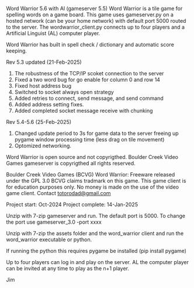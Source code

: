 Word Warrior 5.6 with Al (gameserver 5.5)
Word Warrior is a tile game for spelling words on a game board.  This game uses gameserver.py on a hosted network (can be your home network) with default port 5000 routed to the server.  The wordwarrior_client.py connects up to four players and a Artificial Linguist (AL) computer player.

Word Warrior has built in spell check / dictionary and automatic score keeping.

Rev 5.3 updated (21-Feb-2025)
1. The robustness of the TCP/IP scoket connection to the server
2. Fixed a two word bug for go enable for column 0 and row 14
3. Fixed host address bug
4. Switched to socket always open strategy
5. Added retries to connect, send message, and send command
6. Added address setting fixes.
7. Added completed socket message receive with chunking

Rev 5.4-5.6 (25-Feb-2025)
1. Changed update period to 3s for game data to the server freeing up pygame window processing time (less drag on tile movement)
2. Optomized networking.

Word Warrior is open source and not copyrigthed.
Boulder Creek Video Games gameserver is copyrigthed all rights reserved.

Boulder Creek Video Games (BCVG)
Word Warrior: Freeware released under the GPL 3.0
BCVG claims tradmark on this game.
This game client is for education purposes only.
No money is made on the use of the video game client.
Contact totorodad@gmail.com

Project start: Oct-2024
Project complete: <never lol>14-Jan-2025

Unzip with 7-zip gameserver and run.  The default port is 5000.  To change the port use gameserver_3.0 -port xxxx

Unzip with 7-zip the assets folder and the word_warrior client and run the word_warrior executable or python.

If running the python this requires pygame be installed (pip install pygame)

Up to four players can log in and play on the server.  AL the computer player can be invited at any time to play as the n+1 player.

Jim